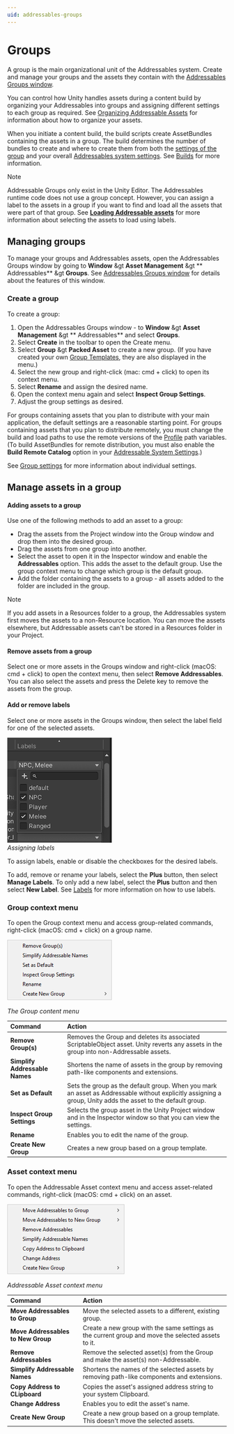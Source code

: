 ```yaml
---
uid: addressables-groups
---
```


# Groups

A group is the main organizational unit of the Addressables system. Create and manage your groups and the assets they contain with the [Addressables Groups window].

You can control how Unity handles assets during a content build by organizing your Addressables into groups and assigning different settings to each group as required. See [Organizing Addressable Assets] for information about how to organize your assets.

When you initiate a content build, the build scripts create AssetBundles containing the assets in a group. The build determines the number of bundles to create and where to create them from both the [settings of the group] and your overall [Addressables system settings]. See [Builds] for more information.

> [!NOTE]
> Addressable Groups only exist in the Unity Editor. The Addressables runtime code does not use a group concept. However, you can assign a label to the assets in a group if you want to find and load all the assets that were part of that group. See __[Loading Addressable assets]__ for more information about selecting the assets to load using labels. 

## Managing groups

To manage your groups and Addressables assets, open the Addressables Groups window by going to **Window** &gt **Asset Management** &gt ** Addressables** &gt **Groups**. See [Addressables Groups window] for details about the  features of this window.

### Create a group

To create a group:

1. Open the Addressables Groups window - to **Window** &gt **Asset Management** &gt ** Addressables** and select **Groups**.
2. Select **Create** in the toolbar to open the Create menu.
3. Select **Group** &gt **Packed Asset** to create a new group. (If you have created your own [Group Templates], they are also displayed in the menu.)
4. Select the new group and right-click (mac: cmd + click) to open its context menu.
5. Select **Rename** and assign the desired name.
6. Open the context menu again and select **Inspect Group Settings**.
7. Adjust the group settings as desired.

For groups containing assets that you plan to distribute with your main application, the default settings are a reasonable starting point. For groups containing assets that you plan to distribute remotely, you must change the build and load paths to use the remote versions of the [Profile] path variables. (To build AssetBundles for remote distribution, you must also enable the __Build Remote Catalog__ option in your [Addressable System Settings].)

See [Group settings] for more information about individual settings.

## Manage assets in a group

#### Adding assets to a group

Use one of the following methods to add an asset to a group:

* Drag the assets from the Project window into the Group window and drop them into the desired group.
* Drag the assets from one group into another.
* Select the asset to open it in the Inspector window and enable the **Addressables** option. This adds the asset to the default group. Use the group context menu to change which group is the default group.
* Add the folder containing the assets to a group - all assets added to the folder are included in the group.

> [!NOTE]
> If you add assets in a Resources folder to a group, the Addressables system first moves the assets to a non-Resource location. You can move the assets elsewhere, but Addressable assets can't be stored in a Resources folder in your Project.

#### Remove assets from a group

Select one or more assets in the Groups window and right-click (macOS: cmd + click) to open the context menu, then select **Remove Addressables**. You can also select the assets and press the Delete key to remove the assets from the group.

#### Add or remove labels

Select one or more assets in the Groups window, then select the label field for one of the selected assets.

![](../../images/addr_groups_1.png)<br/>*Assigning labels*

To assign labels, enable or disable the checkboxes for the desired labels.

To add, remove or rename your labels, select the __Plus__ button, then select __Manage Labels__. To only add a new label, select the __Plus__ button and then select __New Label__. See [Labels] for more information on how to use labels.


### Group context menu

To open the Group context menu and access group-related commands, right-click (macOS: cmd + click) on a group name.

![](../../images/addr_groups_6.png)

*The Group content menu*

| Command| Action |
|:---|:---| 
| __Remove Group(s)__| Removes the Group and deletes its associated ScriptableObject asset. Unity reverts any assets in the group into non-Addressable assets.  |
| __Simplify Addressable Names__| Shortens the name of assets in the group by removing path-like components and extensions. |
| __Set as Default__| Sets the group as the default group. When you mark an asset as Addressable without explicitly assigning a group, Unity adds the asset to the default group. |
| __Inspect Group Settings__| Selects the group asset in the Unity Project window and in the Inspector window so that you can view the settings. |
| __Rename__| Enables you to edit the name of the group. |
| __Create New Group__| Creates a new group based on a group template. |

### Asset context menu

To open the Addressable Asset context menu and access asset-related commands, right-click (macOS: cmd + click) on an asset.

![](../../images/addr_groups_7.png)

*Addressable Asset context menu*

| Command| Action |
|:---|:---| 
| __Move Addressables to Group__| Move the selected assets to a different, existing group. |
| __Move Addressables to New Group__| Create a new group with the same settings as the current group and move the selected assets to it. |
| __Remove Addressables__| Remove the selected asset(s) from the Group and make the asset(s) non-Addressable.  |
| __Simplify Addressable Names__| Shortens the names of the selected assets by removing path-like components and extensions. |
| __Copy Address to CLipboard__| Copies the asset's assigned address string to your system Clipboard. |
| __Change Address__| Enables you to edit the asset's name. |
| __Create New Group__| Create a new group based on a group template. This doesn't move the selected assets. |

   
[Addressable System Settings]: xref:addressables-asset-settings
[AddressableAssetGroup]: xref:UnityEditor.AddressableAssets.Settings.AddressableAssetGroup
[AddressableAssetGroupSchema]: xref:UnityEditor.AddressableAssets.Settings.AddressableAssetGroupSchema
[Addressables Groups window]: xref:addressables-groups-window
[Addressables Settings]: xref:addressables-asset-settings
[Addressables system settings]: xref:addressables-asset-settings
[Analyze]: xref:addressables-analyze-tool
[AssetBundle Compression]: xref:AssetBundles-Cache
[AssetReference]: xref:addressables-asset-references
[Build scripts]: xref:addressables-builds#build-commands
[Builds]: xref:addressables-builds
[Content update builds]: xref:addressables-content-update-builds
[Content Workflow: Update Restrictions]: xref:addressables-content-update-builds#settings
[Custom Inspector scripts]: xref:VariablesAndTheInspector
[Default Build Script]: xref:addressables-builds
[Event Viewer]: xref:addressables-event-viewer
[Group settings]: xref:addressables-group-schemas
[Group Templates]: xref:group-templates
[Group templates]: xref:group-templates
[Hosting]: xref:addressables-asset-hosting-services
[Labels]: xref:addressables-labels
[Loading Addressable assets]: xref:addressables-api-load-asset-async
[Organizing Addressable Assets]: xref:addressables-assets-development-cycle#organizing-addressable-assets
[Play Mode Scripts]: #play-mode-scripts
[Profile]: xref:addressables-profiles
[Profiles]: xref:addressables-profiles
[ProjectConfigData]: xref:UnityEditor.AddressableAssets.Settings.ProjectConfigData
[Schema]: xref:addressables-group-schemas#schemas
[settings of the group]: xref:addressables-group-schemas
[shared AssetBundles]: xref:addressables-build-artifacts#shared-assetbundles
[template]: xref:addressables-group-schemas#group-templates
[UnityWebRequestAssetBundle.GetAssetBundle]: xref:UnityEngine.Networking.UnityWebRequest.GetAssetBundle(System.String,System.UInt32)
[AssetBundle.LoadFromFileAsync]: xref:UnityEngine.UnityEngine.AssetBundle.LoadFromFileAsync(System.String,System.UInt32,System.UInt64)